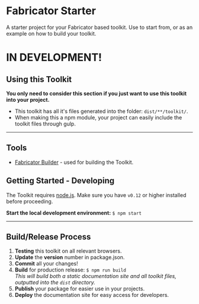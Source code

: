 # Fabricator Starter ###################################################################################################

A starter project for your Fabricator based toolkit. Use to start from, or as an example on how to build your toolkit.

# IN DEVELOPMENT! ######################################################################################################

## Using this Toolkit ##################################################################################################

**You only need to consider this section if you just want to use this toolkit into your project.**

- This toolkit has all it's files generated into the folder: `dist/**/toolkit/`.
- When making this a npm module, your project can easily include the toolkit files through gulp.

------------------------------------------------------------------------------------------------------------------------

## Tools ###############################################################################################################

- [Fabricator Builder](https://github.com/dietergeerts/fabricator) - used for building the Toolkit.

## Getting Started - Developing ########################################################################################

The Toolkit requires [node.js](http://nodejs.org). Make sure you have `v0.12` or higher installed before proceeding.

**Start the local development environment:** `$ npm start`

------------------------------------------------------------------------------------------------------------------------

## Build/Release Process ###############################################################################################

1. **Testing** this toolkit on all relevant browsers.
2. **Update** the **version** number in package.json.
3. **Commit** all your changes!
4. **Build** for production release: `$ npm run build`  
    *This will build both a static documentation site and all toolkit files, outputted into the `dist` directory.*  
5. **Publish** your package for easier use in your projects.
6. **Deploy** the documentation site for easy access for developers.      

